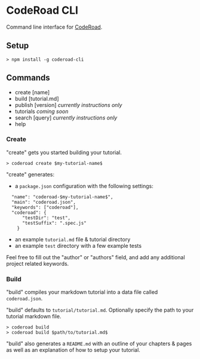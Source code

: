 # CodeRoad CLI
Command line interface for [CodeRoad](http://coderoad.github.io).

## Setup

```
> npm install -g coderoad-cli
```

## Commands
- create [name]
- build [tutorial.md]
- publish [version]   _currently instructions only_
- tutorials           _coming soon_
- search [query]      _currently instructions only_
- help

### Create

"create" gets you started building your tutorial.

```
> coderoad create $my-tutorial-name$
```

"create" generates:

* a `package.json` configuration with the following settings:

```
  "name": "coderoad-$my-tutorial-name$",
  "main": "coderoad.json",
  "keywords": ["coderoad"],
  "coderoad": {
      "testDir": "test",
      "testSuffix": ".spec.js"
    }
```

* an example `tutorial.md` file & tutorial directory
* an example `test` directory with a few example tests

Feel free to fill out the "author" or "authors" field, and add any additional
project related keywords.

### Build

"build" compiles your markdown tutorial into a data file called `coderoad.json`.

"build" defaults to `tutorial/tutorial.md`. Optionally specify the path to your tutorial markdown file.

```
> coderoad build
> coderoad build $path/to/tutorial.md$
```

"build" also generates a `README.md` with an outline of your chapters & pages
as well as an explanation of how to setup your tutorial.
